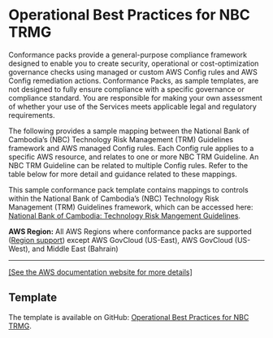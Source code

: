 # Operational Best Practices for NBC TRMG<a name="operational-best-practices-for-nbc-trmg"></a>

Conformance packs provide a general\-purpose compliance framework designed to enable you to create security, operational or cost\-optimization governance checks using managed or custom AWS Config rules and AWS Config remediation actions\. Conformance Packs, as sample templates, are not designed to fully ensure compliance with a specific governance or compliance standard\. You are responsible for making your own assessment of whether your use of the Services meets applicable legal and regulatory requirements\.

The following provides a sample mapping between the National Bank of Cambodia’s \(NBC\) Technology Risk Management \(TRM\) Guidelines framework and AWS managed Config rules\. Each Config rule applies to a specific AWS resource, and relates to one or more NBC TRM Guideline\. An NBC TRM Guideline can be related to multiple Config rules\. Refer to the table below for more detail and guidance related to these mappings\.

This sample conformance pack template contains mappings to controls within the National Bank of Cambodia’s \(NBC\) Technology Risk Management \(TRM\) Guidelines framework, which can be accessed here: [National Bank of Cambodia: Technology Risk Mangement Guidelines](https://www.nbc.org.kh/download_files/publication/itguideline_eng/NBC-Risk-Management-Guidelines-July%202019.pdf)\.

**AWS Region:** All AWS Regions where conformance packs are supported \([Region support](https://docs.aws.amazon.com/config/latest/developerguide/conformance-packs.html#conformance-packs-regions)\) except AWS GovCloud \(US\-East\), AWS GovCloud \(US\-West\), and Middle East \(Bahrain\)


****  
[\[See the AWS documentation website for more details\]](http://docs.aws.amazon.com/config/latest/developerguide/operational-best-practices-for-nbc-trmg.html)

## Template<a name="nbc-trmg-conformance-pack-sample"></a>

The template is available on GitHub: [Operational Best Practices for NBC TRMG](https://github.com/awslabs/aws-config-rules/blob/master/aws-config-conformance-packs/Operational-Best-Practices-for-NBC-TRMG.yaml)\.